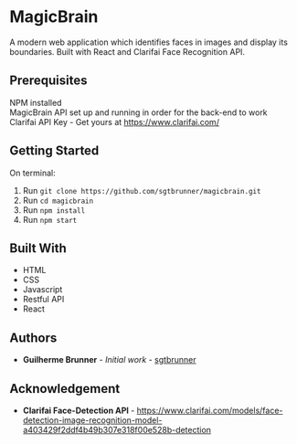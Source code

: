 # MagicBrain

A modern web application which identifies faces in images and display its boundaries. Built with React and Clarifai Face Recognition API.

## Prerequisites

NPM installed<br>
MagicBrain API set up and running in order for the back-end to work<br>
Clarifai API Key - Get yours at https://www.clarifai.com/

## Getting Started

On terminal:
1. Run `git clone https://github.com/sgtbrunner/magicbrain.git`
2. Run `cd magicbrain`
3. Run `npm install`
3. Run `npm start`

## Built With

* HTML
* CSS
* Javascript
* Restful API
* React

## Authors

* **Guilherme Brunner** - *Initial work* - [sgtbrunner](https://github.com/sgtbrunner)

## Acknowledgement
* **Clarifai Face-Detection API** - https://www.clarifai.com/models/face-detection-image-recognition-model-a403429f2ddf4b49b307e318f00e528b-detection
